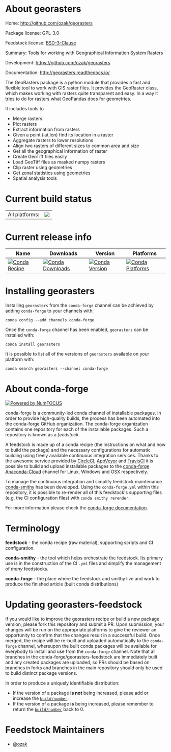 About georasters
================

Home: http://github.com/ozak/georasters

Package license: GPL-3.0

Feedstock license: [BSD-3-Clause](https://github.com/conda-forge/georasters-feedstock/blob/master/LICENSE.txt)

Summary: Tools for working with Geographical Information System Rasters

Development: https://github.com/ozak/georasters

Documentation: http://georasters.readthedocs.io/

The GeoRasters package is a python module that provides
a fast and flexible tool to work with GIS raster files.
It provides the GeoRaster class, which makes working with
rasters quite transparent and easy. In a way it tries to do
for rasters what GeoPandas does for geometries.

It includes tools to

* Merge rasters
* Plot rasters
* Extract information from rasters
* Given a point (lat,lon) find its location in a raster
* Aggregate rasters to lower resolutions
* Align two rasters of different sizes to common area and size
* Get all the geographical information of raster
* Create GeoTiff files easily
* Load GeoTiff files as masked numpy rasters
* Clip raster using geometries
* Get zonal statistics using geometries
* Spatial analysis tools


Current build status
====================


<table><tr><td>All platforms:</td>
    <td>
      <a href="https://dev.azure.com/conda-forge/feedstock-builds/_build/latest?definitionId=3930&branchName=master">
        <img src="https://dev.azure.com/conda-forge/feedstock-builds/_apis/build/status/georasters-feedstock?branchName=master">
      </a>
    </td>
  </tr>
</table>

Current release info
====================

| Name | Downloads | Version | Platforms |
| --- | --- | --- | --- |
| [![Conda Recipe](https://img.shields.io/badge/recipe-georasters-green.svg)](https://anaconda.org/conda-forge/georasters) | [![Conda Downloads](https://img.shields.io/conda/dn/conda-forge/georasters.svg)](https://anaconda.org/conda-forge/georasters) | [![Conda Version](https://img.shields.io/conda/vn/conda-forge/georasters.svg)](https://anaconda.org/conda-forge/georasters) | [![Conda Platforms](https://img.shields.io/conda/pn/conda-forge/georasters.svg)](https://anaconda.org/conda-forge/georasters) |

Installing georasters
=====================

Installing `georasters` from the `conda-forge` channel can be achieved by adding `conda-forge` to your channels with:

```
conda config --add channels conda-forge
```

Once the `conda-forge` channel has been enabled, `georasters` can be installed with:

```
conda install georasters
```

It is possible to list all of the versions of `georasters` available on your platform with:

```
conda search georasters --channel conda-forge
```


About conda-forge
=================

[![Powered by NumFOCUS](https://img.shields.io/badge/powered%20by-NumFOCUS-orange.svg?style=flat&colorA=E1523D&colorB=007D8A)](http://numfocus.org)

conda-forge is a community-led conda channel of installable packages.
In order to provide high-quality builds, the process has been automated into the
conda-forge GitHub organization. The conda-forge organization contains one repository
for each of the installable packages. Such a repository is known as a *feedstock*.

A feedstock is made up of a conda recipe (the instructions on what and how to build
the package) and the necessary configurations for automatic building using freely
available continuous integration services. Thanks to the awesome service provided by
[CircleCI](https://circleci.com/), [AppVeyor](https://www.appveyor.com/)
and [TravisCI](https://travis-ci.com/) it is possible to build and upload installable
packages to the [conda-forge](https://anaconda.org/conda-forge)
[Anaconda-Cloud](https://anaconda.org/) channel for Linux, Windows and OSX respectively.

To manage the continuous integration and simplify feedstock maintenance
[conda-smithy](https://github.com/conda-forge/conda-smithy) has been developed.
Using the ``conda-forge.yml`` within this repository, it is possible to re-render all of
this feedstock's supporting files (e.g. the CI configuration files) with ``conda smithy rerender``.

For more information please check the [conda-forge documentation](https://conda-forge.org/docs/).

Terminology
===========

**feedstock** - the conda recipe (raw material), supporting scripts and CI configuration.

**conda-smithy** - the tool which helps orchestrate the feedstock.
                   Its primary use is in the construction of the CI ``.yml`` files
                   and simplify the management of *many* feedstocks.

**conda-forge** - the place where the feedstock and smithy live and work to
                  produce the finished article (built conda distributions)


Updating georasters-feedstock
=============================

If you would like to improve the georasters recipe or build a new
package version, please fork this repository and submit a PR. Upon submission,
your changes will be run on the appropriate platforms to give the reviewer an
opportunity to confirm that the changes result in a successful build. Once
merged, the recipe will be re-built and uploaded automatically to the
`conda-forge` channel, whereupon the built conda packages will be available for
everybody to install and use from the `conda-forge` channel.
Note that all branches in the conda-forge/georasters-feedstock are
immediately built and any created packages are uploaded, so PRs should be based
on branches in forks and branches in the main repository should only be used to
build distinct package versions.

In order to produce a uniquely identifiable distribution:
 * If the version of a package **is not** being increased, please add or increase
   the [``build/number``](https://conda.io/docs/user-guide/tasks/build-packages/define-metadata.html#build-number-and-string).
 * If the version of a package **is** being increased, please remember to return
   the [``build/number``](https://conda.io/docs/user-guide/tasks/build-packages/define-metadata.html#build-number-and-string)
   back to 0.

Feedstock Maintainers
=====================

* [@ozak](https://github.com/ozak/)

